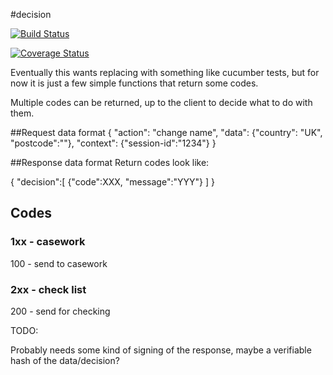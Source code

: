 #decision

[![Build Status](https://magnum.travis-ci.com/LandRegistry/decision.svg?branch=master)](https://travis-ci.org/LandRegistry/casework-frontend)

[![Coverage Status](https://img.shields.io/coveralls/LandRegistry/decision.svg)](https://coveralls.io/r/LandRegistry/casework-frontend)


Eventually this wants replacing with something like cucumber tests, 
but for now it is just a few simple functions that return some codes.

Multiple codes can be returned, up to the client to decide what to do with them.

##Request data format
{
	"action": "change name",
	"data": {"country": "UK", "postcode":""},
	"context": {"session-id":"1234"}
}

##Response data format
Return codes look like:

{
  "decision":[
    {"code":XXX, "message":"YYY"}
  ]
}

## Codes

### 1xx - casework

100 - send to casework

### 2xx - check list

200 - send for checking

TODO:

Probably needs some kind of signing of the response, maybe a verifiable hash of the data/decision?